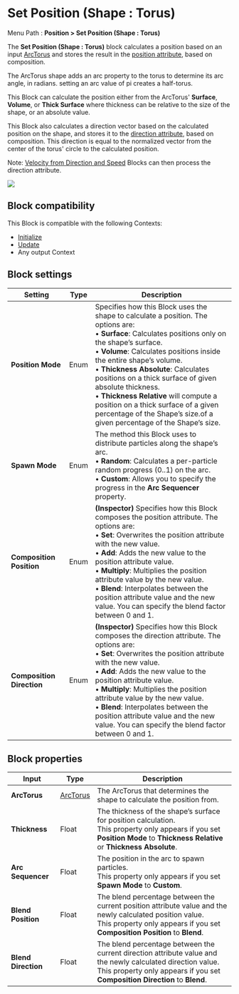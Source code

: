 # Set Position (Shape : Torus)

Menu Path : **Position > Set Position (Shape : Torus)**

The **Set Position (Shape : Torus)** block calculates a position based on an input [ArcTorus](Type-ArcTorus.md) and stores the result in the [position attribute](Reference-Attributes.md), based on composition.

The ArcTorus shape adds an arc property to the torus to determine its arc angle, in radians. setting an arc value of pi creates a half-torus.

This Block can calculate the position either from the ArcTorus' **Surface**, **Volume**, or **Thick Surface** where thickness can be relative to the size of the shape, or an absolute value.


This Block also calculates a direction vector based on the calculated position on the shape, and stores it to the [direction attribute](Reference-Attributes.md), based on composition. This direction is equal to the normalized vector from the center of the torus' circle to the calculated position.

Note: [Velocity from Direction and Speed](Block-VelocityFromDirectionAndSpeed.md) Blocks can then process the direction attribute.

![](Images/Block-SetPosition(Torus)Main.gif)

## Block compatibility

This Block is compatible with the following Contexts:

- [Initialize](Context-Initialize.md)
- [Update](Context-Update.md)
- Any output Context

## Block settings

| **Setting**               | **Type** | **Description**                                              |
| ------------------------- | -------- | ------------------------------------------------------------ |
| **Position Mode**         | Enum     | Specifies how this Block uses the shape to calculate a position. The options are:<br/>&#8226; **Surface**: Calculates positions only on the shape’s surface.<br/>&#8226; **Volume**: Calculates positions inside the entire shape’s volume.<br/>&#8226; **Thickness Absolute**: Calculates positions on a thick surface of given absolute thickness.<br/>&#8226; **Thickness Relative** will compute a position on a thick surface of a given percentage of the Shape’s size.of a given percentage of the Shape’s size. |
| **Spawn Mode**            | Enum     | The method this Block uses to distribute particles along the shape’s arc. <br/>&#8226; **Random**: Calculates a per-particle random progress (0..1) on the arc. <br/>&#8226; **Custom**: Allows you to specify the progress in the **Arc Sequencer** property. |
| **Composition Position**  | Enum     | **(Inspector)** Specifies how this Block composes the position attribute. The options are:<br/>&#8226; **Set**: Overwrites the position attribute with the new value.<br/>&#8226; **Add**: Adds the new value to the position attribute value.<br/>&#8226; **Multiply**: Multiplies the position attribute value by the new value.<br/>&#8226; **Blend**: Interpolates between the position attribute value and the new value. You can specify the blend factor between 0 and 1. |
| **Composition Direction** | Enum     | **(Inspector)** Specifies how this Block composes the direction attribute. The options are:<br/>&#8226; **Set**: Overwrites the position attribute with the new value.<br/>&#8226; **Add**: Adds the new value to the position attribute value.<br/>&#8226; **Multiply**: Multiplies the position attribute value by the new value.<br/>&#8226; **Blend**: Interpolates between the position attribute value and the new value. You can specify the blend factor between 0 and 1. |

## Block properties

| **Input**           | **Type**                     | **Description**                                              |
| ------------------- | ---------------------------- | ------------------------------------------------------------ |
| **ArcTorus**        | [ArcTorus](Type-ArcTorus.md) | The ArcTorus that determines the shape to calculate the position from. |
| **Thickness**       | Float                        | The thickness of the shape’s surface for position calculation.<br/>This property only appears if you set **Position Mode** to **Thickness Relative** or **Thickness Absolute**. |
| **Arc Sequencer**   | Float                        | The position in the arc to spawn particles.<br/>This property only appears if you set **Spawn Mode** to **Custom**. |
| **Blend Position**  | Float                        | The blend percentage between the current position attribute value and the newly calculated position value.<br/>This property only appears if you set **Composition Position** to **Blend**. |
| **Blend Direction** | Float                        | The blend percentage between the current direction attribute value and the newly calculated direction value.<br/>This property only appears if you set **Composition Direction** to **Blend**. |
